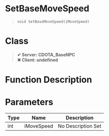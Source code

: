 # SetBaseMoveSpeed
> `void SetBaseMoveSpeed(iMoveSpeed)`
# Class
> __✔ Server: CDOTA_BaseNPC__  
> __✖ Client: undefined__  
# Function Description

# Parameters
Type|Name|Description
--|--|--
int|iMoveSpeed|No Description Set
